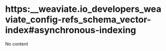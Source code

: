 # https:__weaviate.io_developers_weaviate_config-refs_schema_vector-index#asynchronous-indexing
No content